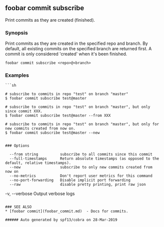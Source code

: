 ## foobar commit subscribe

Print commits as they are created (finished).

### Synopsis


Print commits as they are created in the specified repo and branch.  By default, all existing commits on the specified branch are returned first.  A commit is only considered 'created' when it's been finished.

```
foobar commit subscribe <repo>@<branch>
```

### Examples

```
```sh

# subscribe to commits in repo "test" on branch "master"
$ foobar commit subscribe test@master

# subscribe to commits in repo "test" on branch "master", but only since commit XXX.
$ foobar commit subscribe test@master --from XXX

# subscribe to commits in repo "test" on branch "master", but only for new commits created from now on.
$ foobar commit subscribe test@master --new
```
```

### Options

```
      --from string          subscribe to all commits since this commit
      --full-timestamps      Return absolute timestamps (as opposed to the default, relative timestamps).
      --new                  subscribe to only new commits created from now on
      --no-metrics           Don't report user metrics for this command
      --no-port-forwarding   Disable implicit port forwarding
      --raw                  disable pretty printing, print raw json
  -v, --verbose              Output verbose logs
```

### SEE ALSO
* [foobar commit](foobar_commit.md)	 - Docs for commits.

###### Auto generated by spf13/cobra on 28-Mar-2019

